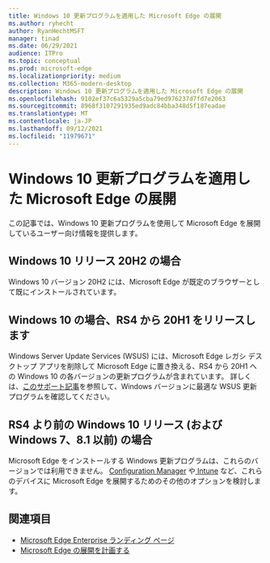 ```yaml
---
title: Windows 10 更新プログラムを適用した Microsoft Edge の展開
ms.author: ryhecht
author: RyanHechtMSFT
manager: tinad
ms.date: 06/29/2021
audience: ITPro
ms.topic: conceptual
ms.prod: microsoft-edge
ms.localizationpriority: medium
ms.collection: M365-modern-desktop
description: Windows 10 更新プログラムを適用した Microsoft Edge の展開
ms.openlocfilehash: 9102ef37c6a5329a5cba79ed976237d7fd7e2063
ms.sourcegitcommit: 8968f3107291935ed9adc84bba348d5f187eadae
ms.translationtype: MT
ms.contentlocale: ja-JP
ms.lasthandoff: 09/12/2021
ms.locfileid: "11979671"
---
```

# <a name="deploy-microsoft-edge-with-windows-10-updates"></a>Windows 10 更新プログラムを適用した Microsoft Edge の展開

この記事では、Windows 10 更新プログラムを使用して Microsoft Edge を展開しているユーザー向け情報を提供します。

## <a name="for-windows-10-release-20h2"></a>Windows 10 リリース 20H2 の場合

Windows 10 バージョン 20H2 には、Microsoft Edge が既定のブラウザーとして既にインストールされています。

## <a name="for-windows-10-releases-rs4-through-20h1"></a>Windows 10 の場合、RS4 から 20H1 をリリースします

Windows Server Update Services (WSUS) には、Microsoft Edge レガシ デスクトップ アプリを削除して Microsoft Edge に置き換える、RS4 から 20H1 への Windows 10 の各バージョンの更新プログラムが含まれています。 詳しくは、[このサポート記事](https://support.microsoft.com/topic/update-in-wsus-for-the-new-microsoft-edge-for-windows-10-version-1809-1903-1909-and-2004-october-29-2020-b4980418-4ec4-dee7-3b17-1c6499bd127c)を参照して、Windows バージョンに最適な WSUS 更新プログラムを確認してください。

## <a name="for-windows-10-releases-prior-to-rs4-and-windows-7-81-and-earlier"></a>RS4 より前の Windows 10 リリース (および Windows 7、8.1 以前) の場合

Microsoft Edge をインストールする Windows 更新プログラムは、これらのバージョンでは利用できません。 [Configuration Manager](/configmgr/apps/deploy-use/deploy-edge?bc=https%3a%2f%2fdocs.microsoft.com%2fDeployEdge%2fbreadcrumb%2ftoc.json&toc=https%3a%2f%2fdocs.microsoft.com%2fDeployEdge%2ftoc.json) や[ Intune](/intune/apps/apps-windows-edge/?bc=https%3a%2f%2fdocs.microsoft.com%2fDeployEdge%2fbreadcrumb%2ftoc.json&toc=https%3a%2f%2fdocs.microsoft.com%2fDeployEdge%2ftoc.json) など、これらのデバイスに Microsoft Edge を展開するためのその他のオプションを検討します。

## <a name="see-also"></a>関連項目

- [Microsoft Edge Enterprise ランディング ページ](https://aka.ms/EdgeEnterprise)
- [Microsoft Edge の展開を計画する](deploy-edge-plan-deployment.md)